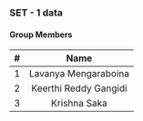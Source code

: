 
### SET - 1 data




#### Group Members

| #        | Name                 |
|:--------:|:--------------------:|
|   1      |    Lavanya Mengaraboina      |
|   2      |   Keerthi Reddy Gangidi         |
|   3      |    Krishna Saka       |
